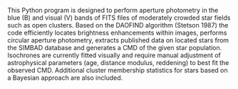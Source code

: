 This Python program is designed to perform aperture photometry in the blue (B) and visual (V) bands of FITS files of moderately crowded star fields such as open clusters. Based on the DAOFIND algorithm (Stetson 1987) the code efficiently locates brightness enhancements within images, performs circular aperture photometry, extracts published data on located stars from the SIMBAD database and generates a CMD of the given star population.
Isochrones are currently fitted visually and require manual adjustment of astrophysical parameters (age, distance modulus, reddening) to best fit the observed CMD. Additional cluster membership statistics for stars based on a Bayesian approach are also included.

